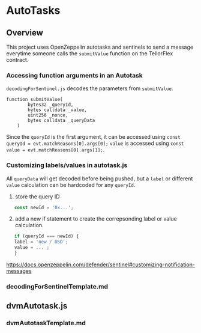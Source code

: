 # AutoTasks 

## Overview 
This project uses OpenZeppelin autotasks and sentinels to send a message everytime someone calls the ```submitValue``` function on the TellorFlex contract. 


### Accessing function arguments in an Autotask

```decodingForSentinel.js``` decodes the parameters from ```submitValue```. 
```    
function submitValue(
        bytes32 _queryId,
        bytes calldata _value,
        uint256 _nonce,
        bytes calldata _queryData
    )
```
Since the ```queryId``` is the first argument, it can be accessed using ``` const queryId = evt.matchReasons[0].args[0]; ```
``` value ``` is accessed using ``` const value = evt.matchReasons[0].args[1]; ```.

### Customizing labels/values in autotask.js
All ```queryData``` will get decoded before being pushed, but a ```label``` or different ```value``` calculation can be hardcoded for any ```queryId```. 
  
  1. store the query ID 
  
  ```javascript 
     const newId = '0x...';
  ```
  
  2. add a new if statement to create the correpsonding label or value calculation.
  
  ```javascript
     if (queryId === newId) {
     label = 'new / USD';
     value = ... ;
     }
  ```
https://docs.openzeppelin.com/defender/sentinel#customizing-notification-messages

### decodingForSentinelTemplate.md

## dvmAutotask.js

### dvmAutotaskTemplate.md



